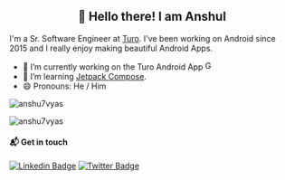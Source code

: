 <h2 align="center">👋 Hello there! I am Anshul</h2>

I'm a Sr. Software Engineer at [Turo](https://turo.com). I've been working on Android since 2015 and I really enjoy making beautiful Android Apps.

- 🔭 I’m currently working on the Turo Android App
[<img src="https://emojis.slackmojis.com/emojis/images/1536464204/4619/google-play.png" alt="Google Play Icon" width=16 height=16/>](https://play.google.com/store/apps/details?id=com.relayrides.android.relayrides)
- 🌱 I’m learning [Jetpack Compose](https://developer.android.com/jetpack/compose).
- 😄 Pronouns: He / Him

<p><img align="center" src="https://github-readme-stats.vercel.app/api?username=anshu7vyas&show_icons=true&locale=en&include_all_commits=true&count_private=true&hide=contribs,issues&title_color=32DE84&icon_color=32DE84&line_height=30" alt="anshu7vyas" /></p>

<p><img align="center" src="https://github-profile-trophy.vercel.app/?username=anshu7vyas&rank=SECRET,S,AAA,A" alt="anshu7vyas" /></p>


#### :mailbox_with_mail: Get in touch
[![Linkedin Badge](https://img.shields.io/badge/-Anshul%20Vyas-blue?style=flat-square&logo=Linkedin&logoColor=white&link=https://www.linkedin.com/in/anshulvyas7/)](https://www.linkedin.com/in/anshulvyas7)
[![Twitter Badge](https://img.shields.io/badge/-@anshu7vyas-00acee?style=flat&logo=Twitter&logoColor=white)](https://twitter.com/intent/follow?screen_name=anshu7vyas "Follow on Twitter")
